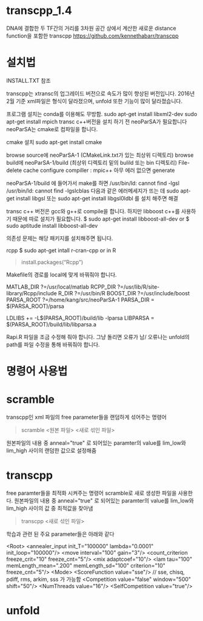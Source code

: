 # transcpp_1.4

DNA에 결합한 두 TF간의 거리를 3차원 공간 상에서 계산한 새로운 distance function을 포함한 transcpp https://github.com/kennethabarr/transcpp

# 설치법
INSTALL.TXT 참조

transcpp는 xtransc의 업그레이드 버전으로 속도가 많이 향상된 버전입니다. 
2016년 2월 기준 xml파일은 형식이 달라졌으며, unfold 또한 기능이 많이 달라졌습니다. 

프로그램 설치는 conda를 이용해도 무방함. 
sudo apt-get install libxml2-dev
sudo apt-get install mpich
transc c++버전을 설치 하기 전 neoParSA가 필요합니다
neoParSA는 cmake로 컴파일을 합니다. 

cmake 설치
sudo apt-get install cmake 

browse source에 neoParSA-1 (CMakeLink.txt가 있는 최상위 디렉토리)
browse build에 neoParSA-1/build (최상위 디렉토리 밑의 bulild 또는 bin 디렉토리)
File-delete cache 
configure
compiller : mpic++
아무 에러 없으면 generate

neoParSA-1/build 에 들어가서 make를 하면 
/usr/bin/ld: cannot find -lgsl
/usr/bin/ld: cannot find -lgslcblas
다음과 같은 에러메세지가 뜨는 데 
sudo apt-get install libgsl 또는 sudo apt-get install libgsl0ldbl
를 설치 해주면 해결


transc c++ 버전은 gcc와 g++로 compile을 합니다. 
하지만 libboost c++를 사용하기 때문에 따로 설치가 필요합니다. 
$ sudo apt-get install libboost-all-dev
or 
$ sudo aptitude install libboost-all-dev

의존성 문제는 해당 패키지를 설치해주면 됩니다. 

rcpp
$ sudo apt-get intall r-cran-cpp
or
in R 
> install.packages(“Rcpp”)

Makefile의 경로를 local에 맞게 바꿔줘야 합니다. 

MATLAB_DIR ?=/usr/local/matlab
RCPP_DIR   ?=/usr/lib/R/site-library/Rcpp/include
R_DIR      ?=/usr/bin/R
BOOST_DIR  ?=/usr/include/boost
PARSA_ROOT ?=/home/kang/src/neoParSA-1
PARSA_DIR = $(PARSA_ROOT)/parsa

LDLIBS += -L$(PARSA_ROOT)/build/lib -lparsa
LIBPARSA = $(PARSA_ROOT)/build/lib/libparsa.a

Rapi.R 파일을 조금 수정해 줘야 합니다. 
그냥 돌리면 오류가 남/ 오류나는 unfold의 path를 파일 수정을 통해 바꿔줘야 합니다. 

# 명령어 사용법
# scramble
transcpp인 xml 파일의 free parameter들을 랜덤하게 섞어주는 명령어
> scramble <원본 파일> <새로 섞인 파일>

원본파일의 내용 중 anneal="true" 로 되어있는 paramter의 value를 lim_low와 lim_high 사이의 랜덤한 값으로 설정해줌

# transcpp
free paramter들을 최적화 시켜주는 명령어 
scramble로 새로 생성한 파일을 사용한다. 
원본파일의 내용 중 anneal="true" 로 되어있는 paramter의 value를 lim_low와 lim_high 사이의 값 중 최적값을 찾아냄 
> transcpp <새로 섞인 파일>

학습과 관련 된 주요 parameter들은 아래와 같다

\<Root\>
 \<annealer_input init_T="100000" lambda="0.0001" init_loop="100000"/\>
 \<move interval="100" gain="3"/\>
 \<count_criterion freeze_crit="10" freeze_cnt="5"/\>
 \<mix adaptcoef="10"/\>
 \<lam tau="100" memLength_mean=".200" memLength_sd="100" criterion="10" freeze_cnt="5"/\>
 \<Mode\>
   \<ScoreFunction value="sse"/\> // sse, chisq, pdiff, rms, arkim, sss 가 가능함
   \<Competition value="false" window="500" shift="50"/\>
   \<NumThreads value="16"/\>
   \<SelfCompetition value="true"/\>
 
# unfold

